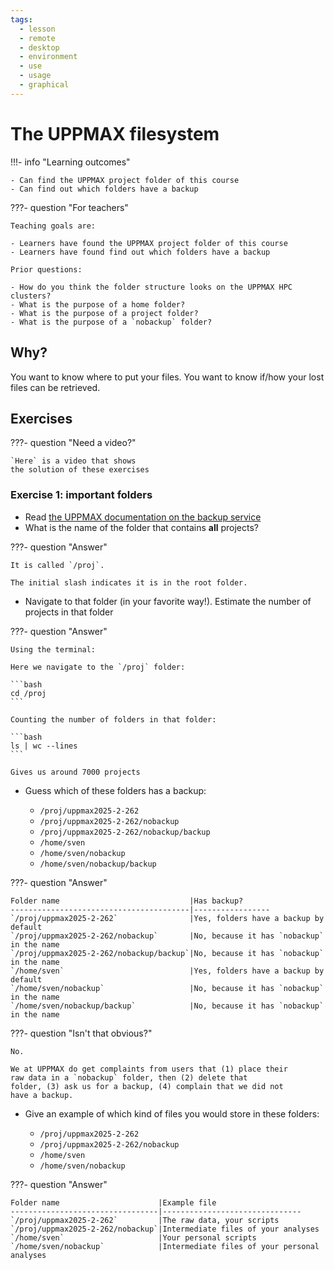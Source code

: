 ```yaml
---
tags:
  - lesson
  - remote
  - desktop
  - environment
  - use
  - usage
  - graphical
---
```


# The UPPMAX filesystem

!!!- info "Learning outcomes"

    - Can find the UPPMAX project folder of this course
    - Can find out which folders have a backup

???- question "For teachers"

    Teaching goals are:

    - Learners have found the UPPMAX project folder of this course
    - Learners have found find out which folders have a backup

    Prior questions:

    - How do you think the folder structure looks on the UPPMAX HPC clusters?
    - What is the purpose of a home folder?
    - What is the purpose of a project folder?
    - What is the purpose of a `nobackup` folder?

## Why?

You want to know where to put your files.
You want to know if/how your lost files can be retrieved.

## Exercises

???- question "Need a video?"

    `Here` is a video that shows
    the solution of these exercises


### Exercise 1: important folders

- Read [the UPPMAX documentation on the backup service](https://docs.uppmax.uu.se/cluster_guides/backup/)
- What is the name of the folder that contains **all** projects?

???- question "Answer"

    It is called `/proj`.

    The initial slash indicates it is in the root folder.

- Navigate to that folder (in your favorite way!).
  Estimate the number of projects in that folder

???- question "Answer"

    Using the terminal:

    Here we navigate to the `/proj` folder:

    ```bash
    cd /proj
    ```

    Counting the number of folders in that folder:

    ```bash
    ls | wc --lines
    ```

    Gives us around 7000 projects

- Guess which of these folders has a backup:

    - `/proj/uppmax2025-2-262`
    - `/proj/uppmax2025-2-262/nobackup`
    - `/proj/uppmax2025-2-262/nobackup/backup`
    - `/home/sven`
    - `/home/sven/nobackup`
    - `/home/sven/nobackup/backup`

???- question "Answer"

    Folder name                             |Has backup?
    ----------------------------------------|-----------------
    `/proj/uppmax2025-2-262`                |Yes, folders have a backup by default
    `/proj/uppmax2025-2-262/nobackup`       |No, because it has `nobackup` in the name
    `/proj/uppmax2025-2-262/nobackup/backup`|No, because it has `nobackup` in the name
    `/home/sven`                            |Yes, folders have a backup by default
    `/home/sven/nobackup`                   |No, because it has `nobackup` in the name
    `/home/sven/nobackup/backup`            |No, because it has `nobackup` in the name

???- question "Isn't that obvious?"

    No.

    We at UPPMAX do get complaints from users that (1) place their
    raw data in a `nobackup` folder, then (2) delete that
    folder, (3) ask us for a backup, (4) complain that we did not
    have a backup.

- Give an example of which kind of files you would store in these folders:

    - `/proj/uppmax2025-2-262`
    - `/proj/uppmax2025-2-262/nobackup`
    - `/home/sven`
    - `/home/sven/nobackup`

???- question "Answer"

    Folder name                      |Example file
    ---------------------------------|-------------------------------
    `/proj/uppmax2025-2-262`         |The raw data, your scripts
    `/proj/uppmax2025-2-262/nobackup`|Intermediate files of your analyses
    `/home/sven`                     |Your personal scripts
    `/home/sven/nobackup`            |Intermediate files of your personal analyses
